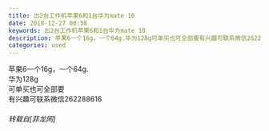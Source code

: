 ```yaml
---
title: 出2台工作机苹果6和1台华为mate 10
date: 2018-12-27 00:58
keywords: 出2台工作机苹果6和1台华为mate 10
description: 苹果6一个16g，一个64g.华为128g可单买也可全部要有兴趣可联系微信262288616
categories: used
---
```

<td class="t_f" id="postmessage_2574148">

苹果6一个16g，一个64g.<br/>
华为128g<br/>
可单买也可全部要<br/>
有兴趣可联系微信262288616</td>
###### 转载自[菲龙网]